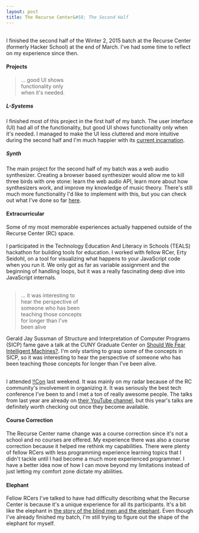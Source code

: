 ```yaml
---
layout: post
title: The Recurse Center&#58; The Second Half
---
```

<br>
I finished the second half of the Winter 2, 2015 batch at the Recurse Center (formerly Hacker School) at the end of March. I've had some time to reflect on my experience since then. 

#### Projects

>... good UI shows  
functionality only  
when it's needed.

##### L-Systems
I finished most of this project in the first half of my batch. The user interface (UI) had all of the functionality, but good UI shows functionality only when it's needed. I managed to make the UI less cluttered and more intuitive during the second half and I'm much happier with its [current incarnation](http://emilng.github.io/l-systems/).

##### Synth
The main project for the second half of my batch was a web audio synthesizer. Creating a browser based synthesizer would allow me to kill three birds with one stone: learn the web audio API, learn more about how synthesizers work, and improve my knowledge of music theory. There's still much more functionality I'd like to implement with this, but you can check out what I've done so far [here](http://emilng.github.io/synth/).

#### Extracurricular
Some of my most memorable experiences actually happened outside of the Recurse Center (RC) space.  
<br>
I participated in the Technology Education And Literacy in Schools (TEALS) hackathon for building tools for education. I worked with fellow RCer, Erty Seidohl, on a tool for visualizing what happens to your JavaScript code when you run it. We only got as far as variable assignment and the beginning of handling loops, but it was a really fascinating deep dive into JavaScript internals.  
<br>
>... it was interesting to  
hear the perspective of  
someone who has been  
teaching those concepts  
for longer than I've  
been alive

Gerald Jay Sussman of Structure and Interpretation of Computer Programs (SICP) fame gave a talk at the CUNY Graduate Center on [Should We Fear Intelligent Machines?](http://cunydhi.commons.gc.cuny.edu/2015/03/21/should-we-fear-intelligent-machines/). I'm only starting to grasp some of the concepts in SICP, so it was interesting to hear the perspective of someone who has been teaching those concepts for longer than I've been alive.  
<br>

I attended [!!Con](http://bangbangcon.com/) last weekend. It was mainly on my radar because of the RC community's involvement in organizing it. It was seriously the best tech conference I've been to and I met a ton of really awesome people. The talks from last year are already on [their YouTube channel](https://www.youtube.com/channel/UC2kxl-dcUYQQvTCuQtfuChQ/videos), but this year's talks are definitely worth checking out once they become available.

#### Course Correction
The Recurse Center name change was a course correction since it's not a school and no courses are offered. My experience there was also a course correction because it helped me rethink my capabilities. There were plenty of fellow RCers with less programming experience learning topics that I didn't tackle until I had become a much more experienced programmer. I have a better idea now of how I can move beyond my limitations instead of just letting my comfort zone dictate my abilities.

#### Elephant
Fellow RCers I've talked to have had difficulty describing what the Recurse Center is because it's a unique experience for all its participants. It's a bit like the elephant in [the story of the blind men and the elephant](https://en.wikipedia.org/wiki/Blind_men_and_an_elephant). Even though I've already finished my batch, I'm still trying to figure out the shape of the elephant for myself.


